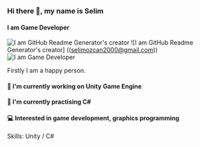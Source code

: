 ### Hi there 👋, my name is Selim
#### I am Game Developer





![I am GitHub Readme Generator's creator]((https://www.linkedin.com/in/selim-özcan-b49b03139/))
![I am GitHub Readme Generator's creator] ((selimozcan2000@gmail.com))
![I am Game Developer](https://twitter.com/SELMZCAN2)


Firstly
I am a happy person.


#### 🔭 I'm currently working on Unity Game Engine
#### 🌱 I'm currently practising C#
#### 💻 Interested in game development, graphics programming

Skills: Unity / C#
